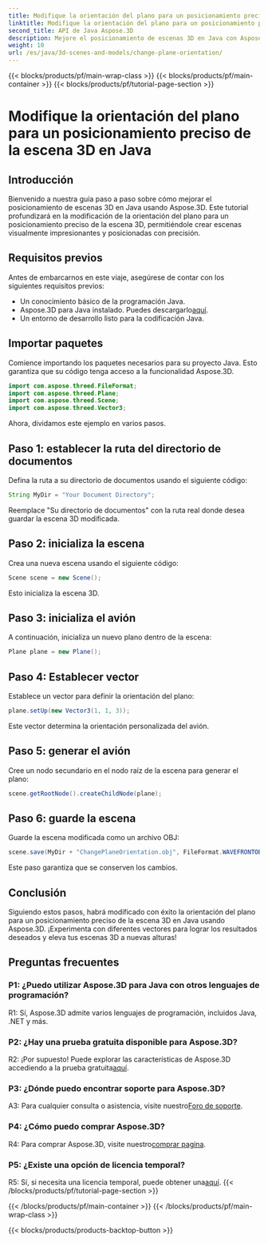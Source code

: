 ```yaml
---
title: Modifique la orientación del plano para un posicionamiento preciso de la escena 3D en Java
linktitle: Modifique la orientación del plano para un posicionamiento preciso de la escena 3D en Java
second_title: API de Java Aspose.3D
description: Mejore el posicionamiento de escenas 3D en Java con Aspose.3D. Modifique la orientación del plano para mayor precisión. Descárguelo ahora para disfrutar de una experiencia visual cautivadora.
weight: 10
url: /es/java/3d-scenes-and-models/change-plane-orientation/
---
```


{{< blocks/products/pf/main-wrap-class >}}
{{< blocks/products/pf/main-container >}}
{{< blocks/products/pf/tutorial-page-section >}}

# Modifique la orientación del plano para un posicionamiento preciso de la escena 3D en Java

## Introducción

Bienvenido a nuestra guía paso a paso sobre cómo mejorar el posicionamiento de escenas 3D en Java usando Aspose.3D. Este tutorial profundizará en la modificación de la orientación del plano para un posicionamiento preciso de la escena 3D, permitiéndole crear escenas visualmente impresionantes y posicionadas con precisión.

## Requisitos previos

Antes de embarcarnos en este viaje, asegúrese de contar con los siguientes requisitos previos:

- Un conocimiento básico de la programación Java.
- Aspose.3D para Java instalado. Puedes descargarlo[aquí](https://releases.aspose.com/3d/java/).
- Un entorno de desarrollo listo para la codificación Java.

## Importar paquetes

Comience importando los paquetes necesarios para su proyecto Java. Esto garantiza que su código tenga acceso a la funcionalidad Aspose.3D. 

```java
import com.aspose.threed.FileFormat;
import com.aspose.threed.Plane;
import com.aspose.threed.Scene;
import com.aspose.threed.Vector3;
```

Ahora, dividamos este ejemplo en varios pasos.

## Paso 1: establecer la ruta del directorio de documentos

Defina la ruta a su directorio de documentos usando el siguiente código:

```java
String MyDir = "Your Document Directory";
```

Reemplace "Su directorio de documentos" con la ruta real donde desea guardar la escena 3D modificada.

## Paso 2: inicializa la escena

Crea una nueva escena usando el siguiente código:

```java
Scene scene = new Scene();
```

Esto inicializa la escena 3D.

## Paso 3: inicializa el avión

A continuación, inicializa un nuevo plano dentro de la escena:

```java
Plane plane = new Plane();
```

## Paso 4: Establecer vector

Establece un vector para definir la orientación del plano:

```java
plane.setUp(new Vector3(1, 1, 3));
```

Este vector determina la orientación personalizada del avión.

## Paso 5: generar el avión

Cree un nodo secundario en el nodo raíz de la escena para generar el plano:

```java
scene.getRootNode().createChildNode(plane);
```

## Paso 6: guarde la escena

Guarde la escena modificada como un archivo OBJ:

```java
scene.save(MyDir + "ChangePlaneOrientation.obj", FileFormat.WAVEFRONTOBJ);
```

Este paso garantiza que se conserven los cambios.

## Conclusión

Siguiendo estos pasos, habrá modificado con éxito la orientación del plano para un posicionamiento preciso de la escena 3D en Java usando Aspose.3D. ¡Experimenta con diferentes vectores para lograr los resultados deseados y eleva tus escenas 3D a nuevas alturas!


## Preguntas frecuentes

### P1: ¿Puedo utilizar Aspose.3D para Java con otros lenguajes de programación?

R1: Sí, Aspose.3D admite varios lenguajes de programación, incluidos Java, .NET y más.

### P2: ¿Hay una prueba gratuita disponible para Aspose.3D?

 R2: ¡Por supuesto! Puede explorar las características de Aspose.3D accediendo a la prueba gratuita[aquí](https://releases.aspose.com/).

### P3: ¿Dónde puedo encontrar soporte para Aspose.3D?

 A3: Para cualquier consulta o asistencia, visite nuestro[Foro de soporte](https://forum.aspose.com/c/3d/18).

### P4: ¿Cómo puedo comprar Aspose.3D?

 R4: Para comprar Aspose.3D, visite nuestro[comprar pagina](https://purchase.aspose.com/buy).

### P5: ¿Existe una opción de licencia temporal?

 R5: Sí, si necesita una licencia temporal, puede obtener una[aquí](https://purchase.aspose.com/temporary-license/).
{{< /blocks/products/pf/tutorial-page-section >}}

{{< /blocks/products/pf/main-container >}}
{{< /blocks/products/pf/main-wrap-class >}}

{{< blocks/products/products-backtop-button >}}

